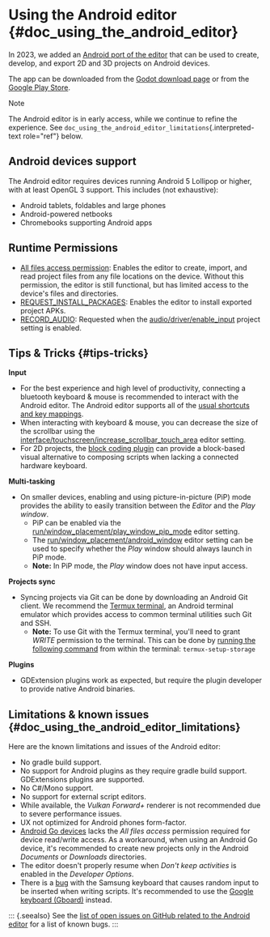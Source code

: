 # Using the Android editor {#doc_using_the_android_editor}

In 2023, we added an [Android port of the
editor](https://godotengine.org/article/android_godot_editor_play_store_beta_release/)
that can be used to create, develop, and export 2D and 3D projects on
Android devices.

The app can be downloaded from the [Godot download
page](https://godotengine.org/download/android/) or from the [Google
Play
Store](https://play.google.com/store/apps/details?id=org.godotengine.editor.v4).

> [!NOTE]
> The Android editor is in early access, while we continue to refine the
> experience. See
> `doc_using_the_android_editor_limitations`{.interpreted-text
> role="ref"} below.

## Android devices support

The Android editor requires devices running Android 5 Lollipop or
higher, with at least OpenGL 3 support. This includes (not exhaustive):

- Android tablets, foldables and large phones
- Android-powered netbooks
- Chromebooks supporting Android apps

## Runtime Permissions

- [All files access
  permission](https://developer.android.com/training/data-storage/manage-all-files#all-files-access):
  Enables the editor to create, import, and read project files from any
  file locations on the device. Without this permission, the editor is
  still functional, but has limited access to the device\'s files and
  directories.
- [REQUEST_INSTALL_PACKAGES](https://developer.android.com/reference/android/Manifest.permission#REQUEST_INSTALL_PACKAGES):
  Enables the editor to install exported project APKs.
- [RECORD_AUDIO](https://developer.android.com/reference/android/Manifest.permission#RECORD_AUDIO):
  Requested when the
  [audio/driver/enable_input](https://docs.godotengine.org/en/stable/classes/class_projectsettings.html#class-projectsettings-property-audio-driver-enable-input)
  project setting is enabled.

## Tips & Tricks {#tips-tricks}

**Input**

- For the best experience and high level of productivity, connecting a
  bluetooth keyboard & mouse is recommended to interact with the Android
  editor. The Android editor supports all of the [usual shortcuts and
  key
  mappings](https://docs.godotengine.org/en/stable/tutorials/editor/default_key_mapping.html).
- When interacting with keyboard & mouse, you can decrease the size of
  the scrollbar using the
  [interface/touchscreen/increase_scrollbar_touch_area](https://docs.godotengine.org/en/stable/classes/class_editorsettings.html#class-editorsettings-property-interface-touchscreen-increase-scrollbar-touch-area)
  editor setting.
- For 2D projects, the [block coding
  plugin](https://godotengine.org/asset-library/asset/3095) can provide
  a block-based visual alternative to composing scripts when lacking a
  connected hardware keyboard.

**Multi-tasking**

- On smaller devices, enabling and using picture-in-picture (PiP) mode
  provides the ability to easily transition between the *Editor* and the
  *Play window*.
  - PiP can be enabled via the
    [run/window_placement/play_window_pip_mode](https://docs.godotengine.org/en/latest/classes/class_editorsettings.html#class-editorsettings-property-run-window-placement-play-window-pip-mode)
    editor setting.
  - The
    [run/window_placement/android_window](https://docs.godotengine.org/en/latest/classes/class_editorsettings.html#class-editorsettings-property-run-window-placement-android-window)
    editor setting can be used to specify whether the *Play* window
    should always launch in PiP mode.
  - **Note:** In PiP mode, the *Play* window does not have input access.

**Projects sync**

- Syncing projects via Git can be done by downloading an Android Git
  client. We recommend the [Termux terminal](https://termux.dev/en/), an
  Android terminal emulator which provides access to common terminal
  utilities such Git and SSH.
  - **Note:** To use Git with the Termux terminal, you\'ll need to grant
    *WRITE* permission to the terminal. This can be done by [running the
    following
    command](https://wiki.termux.com/wiki/Termux-setup-storage) from
    within the terminal: `termux-setup-storage`

**Plugins**

- GDExtension plugins work as expected, but require the plugin developer
  to provide native Android binaries.

## Limitations & known issues {#doc_using_the_android_editor_limitations}

Here are the known limitations and issues of the Android editor:

- No gradle build support.
- No support for Android plugins as they require gradle build support.
  GDExtensions plugins are supported.
- No C#/Mono support.
- No support for external script editors.
- While available, the *Vulkan Forward+* renderer is not recommended due
  to severe performance issues.
- UX not optimized for Android phones form-factor.
- [Android Go
  devices](https://developer.android.com/guide/topics/androidgo) lacks
  the *All files access* permission required for device read/write
  access. As a workaround, when using an Android Go device, it\'s
  recommended to create new projects only in the Android *Documents* or
  *Downloads* directories.
- The editor doesn\'t properly resume when *Don\'t keep activities* is
  enabled in the *Developer Options*.
- There is a [bug](https://github.com/godotengine/godot/issues/70751)
  with the Samsung keyboard that causes random input to be inserted when
  writing scripts. It\'s recommended to use the [Google keyboard
  (Gboard)](https://play.google.com/store/apps/details?id=com.google.android.inputmethod.latin)
  instead.

::: {.seealso}
See the [list of open issues on GitHub related to the Android
editor](https://github.com/godotengine/godot/issues?q=is%3Aopen+is%3Aissue+label%3Aplatform%3Aandroid+label%3Atopic%3Aeditor)
for a list of known bugs.
:::
